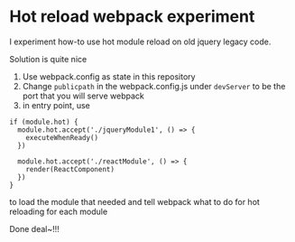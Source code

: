 # Hot reload webpack experiment

I experiment how-to use hot module reload on old jquery legacy code.

Solution is quite nice

1. Use webpack.config as state in this repository
2. Change `publicpath` in the webpack.config.js under `devServer` to be the port that you will serve webpack
3. in entry point, use

```
if (module.hot) {
  module.hot.accept('./jqueryModule1', () => {
    executeWhenReady()
  })

  module.hot.accept('./reactModule', () => {
    render(ReactComponent)
  })
}
```

to load the module that needed and tell webpack what to do for hot reloading for each module

Done deal~!!!
